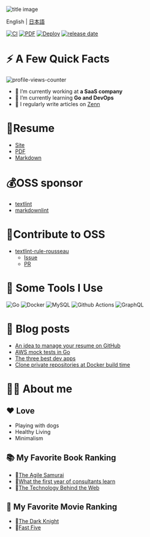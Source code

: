 ![title image](image/title_img.gif)

English | [日本語](README.md)

[![CI](https://github.com/ryo-funaba/ryo-funaba/actions/workflows/ci.yml/badge.svg)](https://github.com/ryo-funaba/ryo-funaba/actions/workflows/ci.yml)
[![PDF](https://github.com/ryo-funaba/ryo-funaba/actions/workflows/release-pdf.yml/badge.svg)](https://github.com/ryo-funaba/ryo-funaba/actions/workflows/release-pdf.yml)
[![Deploy](https://github.com/ryo-funaba/ryo-funaba/actions/workflows/pages/pages-build-deployment/badge.svg)](https://github.com/ryo-funaba/ryo-funaba/actions/workflows/pages/pages-build-deployment)
[![release date](https://img.shields.io/github/release-date/ryo-funaba/ryo-funaba?color=blue&logo=github)](https://github.com/ryo-funaba/ryo-funaba/releases)

# ⚡️ A Few Quick Facts

![profile-views-counter](https://komarev.com/ghpvc/?username=ryo-funaba&label=view_count&color=0e75b6&style=flat)

- 💼 I’m currently working at **a SaaS company**
- 🌱 I’m currently learning **Go and DevOps**
- 📘 I regularly write articles on [Zenn](https://zenn.dev/ryo_f)

# 📝Resume

- [Site](https://ryo-funaba.github.io/ryo-funaba/)
- [PDF](https://github.com/ryo-funaba/ryo-funaba/releases)
- [Markdown](https://github.com/ryo-funaba/ryo-funaba/blob/main/docs/README.md?plain=1)

# 💰OSS sponsor

- [textlint](https://github.com/textlint/textlint)
- [markdownlint](https://github.com/DavidAnson/markdownlint)

# 🌟Contribute to OSS

- [textlint-rule-rousseau](https://github.com/textlint-rule/textlint-rule-rousseau)
  - [Issue](https://github.com/textlint-rule/textlint-rule-rousseau/issues/8)
  - [PR](https://github.com/textlint-rule/textlint-rule-rousseau/pull/10)

# 🚀 Some Tools I Use

![Go](https://img.shields.io/badge/-Go-42b0a5?style=flat-square&logo=go&logoColor=white)
![Docker](https://img.shields.io/badge/-Docker-46a2f1?style=flat-square&logo=docker&logoColor=white)
![MySQL](https://img.shields.io/badge/-MySQL-ca7d28?style=flat-square&logo=mysql&logoColor=white)
![Github Actions](https://img.shields.io/badge/-Github_Actions-2088FF?style=flat-square&logo=github-actions&logoColor=white)
![GraphQL](https://img.shields.io/badge/-GraphQL-E10098?style=flat-square&logo=graphql&logoColor=white)

# 📘 Blog posts

- [An idea to manage your resume on GitHub](https://zenn.dev/ryo_f/articles/2f925f621e6d99)
- [AWS mock tests in Go](https://zenn.dev/ryo_f/articles/9714348cc2483b)
- [The three best dev apps](https://zenn.dev/ryo_f/articles/f63b0bffe2eb77)
- [Clone private repositories at Docker build time](https://zenn.dev/ryo_f/articles/27f223203481ef)

# 💁‍♂️ About me

## ❤️ Love

- Playing with dogs
- Healthy Living
- Minimalism

## 📚 My Favorite Book Ranking

- 🥇[The Agile Samurai](https://www.amazon.co.jp/dp/4274068560)
- 🥈[What the first year of consultants learn](https://www.amazon.co.jp/dp/B00MA671WW)
- 🥉[The Technology Behind the Web](https://www.amazon.co.jp/dp/B07JK7FZH2)

## 🎥 My Favorite Movie Ranking

- 🥇[The Dark Knight](https://www.netflix.com/title/70079583)
- 🥈[Fast Five](https://www.netflix.com/title/70157102)
